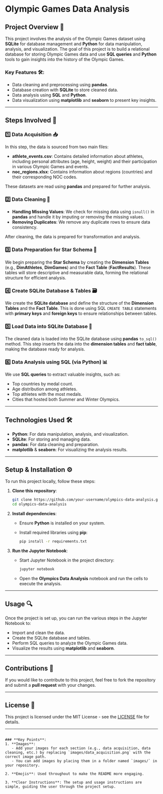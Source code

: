 # **Olympic Games Data Analysis**

## **Project Overview** 🎯

This project involves the analysis of the Olympic Games dataset using **SQLite** for database management and **Python** for data manipulation, analysis, and visualization. The goal of this project is to build a relational database for storing Olympic Games data and use **SQL queries** and **Python** tools to gain insights into the history of the Olympic Games.

### **Key Features** 🛠️:
- Data cleaning and preprocessing using **pandas**.
- Database creation with **SQLite** to store cleaned data.
- Data analysis using **SQL** and **Python**.
- Data visualization using **matplotlib** and **seaborn** to present key insights.

---

## **Steps Involved** 📝

### **1️⃣ Data Acquisition** 📥

In this step, the data is sourced from two main files:
- **athlete_events.csv**: Contains detailed information about athletes, including personal attributes (age, height, weight) and their participation in various Olympic Games and events.
- **noc_regions.xlsx**: Contains information about regions (countries) and their corresponding NOC codes.

These datasets are read using **pandas** and prepared for further analysis.


### **2️⃣ Data Cleaning** 🧹

- **Handling Missing Values**: We check for missing data using `isnull()` in **pandas** and handle it by imputing or removing the missing values.
- **Removing Duplicates**: We remove any duplicate rows to ensure data consistency.

After cleaning, the data is prepared for transformation and analysis.


### **3️⃣ Data Preparation for Star Schema** 🔄

We begin preparing the **Star Schema** by creating the **Dimension Tables** (e.g., **DimAthletes**, **DimGames**) and the **Fact Table** (**FactResults**). These tables will store descriptive and measurable data, forming the relational structure for efficient analysis.

### **4️⃣ Create SQLite Database & Tables** 🗃️

We create the **SQLite database** and define the structure of the **Dimension Tables** and the **Fact Table**. This is done using SQL `CREATE TABLE` statements with **primary keys** and **foreign keys** to ensure relationships between tables.

### **5️⃣ Load Data into SQLite Database** 🚀

The cleaned data is loaded into the SQLite database using **pandas** `to_sql()` method. This step inserts the data into the **dimension tables** and **fact table**, making the database ready for analysis.

### **6️⃣ Data Analysis using SQL (via Python)** 📊

We use **SQL queries** to extract valuable insights, such as:
- Top countries by medal count.
- Age distribution among athletes.
- Top athletes with the most medals.
- Cities that hosted both Summer and Winter Olympics.


---

## **Technologies Used** 🛠️

- **Python**: For data manipulation, analysis, and visualization.
- **SQLite**: For storing and managing data.
- **pandas**: For data cleaning and preparation.
- **matplotlib** & **seaborn**: For visualizing the analysis results.

---

## **Setup & Installation** ⚙️

To run this project locally, follow these steps:

1. **Clone this repository**:
   ```bash
   git clone https://github.com/your-username/olympics-data-analysis.git
   cd olympics-data-analysis

2. **Install dependencies**:

   * Ensure **Python** is installed on your system.
   * Install required libraries using **pip**:

     ```bash
     pip install -r requirements.txt
     ```

3. **Run the Jupyter Notebook**:

   * Start Jupyter Notebook in the project directory:

     ```bash
     jupyter notebook
     ```
   * Open the **Olympics Data Analysis** notebook and run the cells to execute the analysis.

---

## **Usage** 🔍

Once the project is set up, you can run the various steps in the Jupyter Notebook to:

* Import and clean the data.
* Create the SQLite database and tables.
* Perform SQL queries to analyze the Olympic Games data.
* Visualize the results using **matplotlib** and **seaborn**.

---

## **Contributions** 🤝

If you would like to contribute to this project, feel free to fork the repository and submit a **pull request** with your changes.

---

## **License** 📄

This project is licensed under the MIT License - see the [LICENSE](LICENSE) file for details.

---

```

### **Key Points**:
1. **Images**: 
   - Add your images for each section (e.g., data acquisition, data cleaning, etc.) by replacing `images/data_acquisition.png` with the correct image path.
   - You can add images by placing them in a folder named `images/` in your repository.
   
2. **Emojis**: Used throughout to make the README more engaging.

3. **Clear Instructions**: The setup and usage instructions are simple, guiding the user through the project setup.
